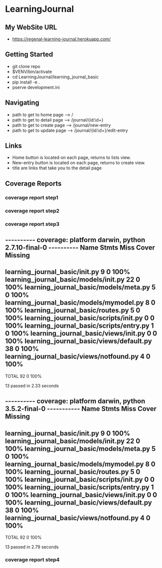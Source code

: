 # LearningJournal  

## My WebSite URL  
- https://regenal-learning-journal.herokuapp.com/

## Getting Started

- git clone repo
- $VENV/bin/activate
- cd LearningJournal/learning_journal_basic
- pip install -e .
- pserve development.ini

## Navigating

- path to get to home page --> /
- path to get to detail page --> /journal/{id:\d+}
- path to get to create page --> /journal/new-entry
- path to get to update page --> /journal/{id:\d+}/edit-entry

## Links

- Home button is located on each page, returns to lists view.
- New-entry button is located on each page, returns to create view.
- title are links that take you to the detail page


## Coverage Reports  

### coverage report step1  

### coverage report step2  

### coverage report step3

---------- coverage: platform darwin, python 2.7.10-final-0 ----------
Name                                         Stmts   Miss  Cover   Missing
--------------------------------------------------------------------------
learning_journal_basic/__init__.py               9      0   100%
learning_journal_basic/models/__init__.py       22      0   100%
learning_journal_basic/models/meta.py            5      0   100%
learning_journal_basic/models/mymodel.py         8      0   100%
learning_journal_basic/routes.py                 5      0   100%
learning_journal_basic/scripts/__init__.py       0      0   100%
learning_journal_basic/scripts/entry.py          1      0   100%
learning_journal_basic/views/__init__.py         0      0   100%
learning_journal_basic/views/default.py         38      0   100%
learning_journal_basic/views/notfound.py         4      0   100%
--------------------------------------------------------------------------
TOTAL                                           92      0   100%

13 passed in 2.33 seconds


---------- coverage: platform darwin, python 3.5.2-final-0 -----------
Name                                         Stmts   Miss  Cover   Missing
--------------------------------------------------------------------------
learning_journal_basic/__init__.py               9      0   100%
learning_journal_basic/models/__init__.py       22      0   100%
learning_journal_basic/models/meta.py            5      0   100%
learning_journal_basic/models/mymodel.py         8      0   100%
learning_journal_basic/routes.py                 5      0   100%
learning_journal_basic/scripts/__init__.py       0      0   100%
learning_journal_basic/scripts/entry.py          1      0   100%
learning_journal_basic/views/__init__.py         0      0   100%
learning_journal_basic/views/default.py         38      0   100%
learning_journal_basic/views/notfound.py         4      0   100%
--------------------------------------------------------------------------
TOTAL                                           92      0   100%

13 passed in 2.79 seconds

### coverage report step4  
